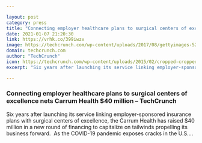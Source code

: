 ```yaml
---

layout: post
category: press
title: "Connecting employer healthcare plans to surgical centers of excellence nets Carrum Health $40 million"
date: 2021-01-07 21:20:30
link: https://vrhk.co/399iwzv
image: https://techcrunch.com/wp-content/uploads/2017/08/gettyimages-524404027.jpg?w=560
domain: techcrunch.com
author: "TechCrunch"
icon: https://techcrunch.com/wp-content/uploads/2015/02/cropped-cropped-favicon-gradient.png?w=180
excerpt: "Six years after launching its service linking employer-sponsored insurance plans with surgical centers of excellence, the Carrum Health has raised $40 million in a new round of financing to capitalize on tailwinds propelling its business forward.  As the COVID-19 pandemic exposes cracks in the U.S.…"

---
```


### Connecting employer healthcare plans to surgical centers of excellence nets Carrum Health $40 million – TechCrunch

Six years after launching its service linking employer-sponsored insurance plans with surgical centers of excellence, the Carrum Health has raised $40 million in a new round of financing to capitalize on tailwinds propelling its business forward.  As the COVID-19 pandemic exposes cracks in the U.S.…